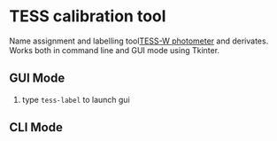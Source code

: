 # TESS calibration tool

Name assignment and labelling tool[TESS-W photometer](https://tess.stars4all.eu/) and derivates.
Works both in command line and GUI mode using Tkinter.


## GUI Mode

1. type `tess-label` to launch gui

## CLI Mode
